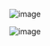 ![image](https://github.com/web-god/birthday-1/assets/132649294/650c75ad-2c54-4424-ad65-22cd4707e561)

![image](https://github.com/web-god/birthday-1/assets/132649294/811a2127-b22c-4938-a5e7-a3180b11bf6b)
